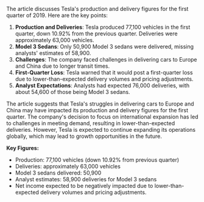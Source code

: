 The article discusses Tesla's production and delivery figures for the first quarter of 2019. Here are the key points:

1. **Production and Deliveries**: Tesla produced 77,100 vehicles in the first quarter, down 10.92% from the previous quarter. Deliveries were approximately 63,000 vehicles.
2. **Model 3 Sedans**: Only 50,900 Model 3 sedans were delivered, missing analysts' estimates of 58,900.
3. **Challenges**: The company faced challenges in delivering cars to Europe and China due to longer transit times.
4. **First-Quarter Loss**: Tesla warned that it would post a first-quarter loss due to lower-than-expected delivery volumes and pricing adjustments.
5. **Analyst Expectations**: Analysts had expected 76,000 deliveries, with about 54,600 of those being Model 3 sedans.

The article suggests that Tesla's struggles in delivering cars to Europe and China may have impacted its production and delivery figures for the first quarter. The company's decision to focus on international expansion has led to challenges in meeting demand, resulting in lower-than-expected deliveries. However, Tesla is expected to continue expanding its operations globally, which may lead to growth opportunities in the future.

**Key Figures:**

* Production: 77,100 vehicles (down 10.92% from previous quarter)
* Deliveries: approximately 63,000 vehicles
* Model 3 sedans delivered: 50,900
* Analyst estimates: 58,900 deliveries for Model 3 sedans
* Net income expected to be negatively impacted due to lower-than-expected delivery volumes and pricing adjustments.